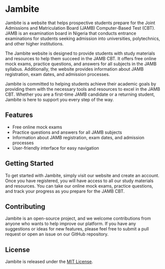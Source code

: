 

# Jambite

Jambite is a website that helps prospective students prepare for the Joint Admissions and Matriculation Board (JAMB) Computer-Based Test (CBT). JAMB is an examination board in Nigeria that conducts entrance examinations for students seeking admission into universities, polytechnics, and other higher institutions.

The Jambite website is designed to provide students with study materials and resources to help them succeed in the JAMB CBT. It offers free online mock exams, practice questions, and answers for all subjects in the JAMB syllabus. Additionally, the website provides information about JAMB registration, exam dates, and admission processes.

Jambite is committed to helping students achieve their academic goals by providing them with the necessary tools and resources to excel in the JAMB CBT. Whether you are a first-time JAMB candidate or a returning student, Jambite is here to support you every step of the way.

## Features
- Free online mock exams
- Practice questions and answers for all JAMB subjects
- Information about JAMB registration, exam dates, and admission processes
- User-friendly interface for easy navigation

## Getting Started
To get started with Jambite, simply visit our website and create an account. Once you have registered, you will have access to all our study materials and resources. You can take our online mock exams, practice questions, and track your progress as you prepare for the JAMB CBT.

## Contributing
Jambite is an open-source project, and we welcome contributions from anyone who wants to help improve our platform. If you have any suggestions or ideas for new features, please feel free to submit a pull request or open an issue on our GitHub repository.

## License
Jambite is released under the [MIT License](https://opensource.org/licenses/MIT).
